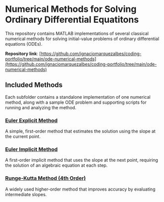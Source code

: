 # Numerical Methods for Solving Ordinary Differential Equatitons

This repository contains MATLAB implementations of several classical numerical methods for solving initial-value problems of ordinary differential equations (ODEs).

**Repository link**: [https://github.com/ignaciomarquezalbes/coding-portfolio/tree/main/ode-numerical-methods](https://github.com/ignaciomarquezalbes/coding-portfolio/tree/main/ode-numerical-methods)

## Included Methods

Each subfolder contains a standalone implementation of one numerical method, along with a sample ODE problem and supporting scripts for running and analyzing the method.

### [Euler Explicit Method](https://github.com/ignaciomarquezalbes/coding-portfolio/tree/main/ode-numerical-methods/euler-explicit)

A simple, first-order method that estimates the solution using the slope at the current point.

### [Euler Implicit Method](https://github.com/ignaciomarquezalbes/coding-portfolio/tree/main/ode-numerical-methods/euler-implicit)

A first-order implicit method that uses the slope at the next point, requiring the solution of an algebraic equation at each step.

### [Runge-Kutta Method (4th Order)](https://github.com/ignaciomarquezalbes/coding-portfolio/tree/main/ode-numerical-methods/runge-kutta)

A widely used higher-order method that improves accuracy by evaluating intermediate slopes.


